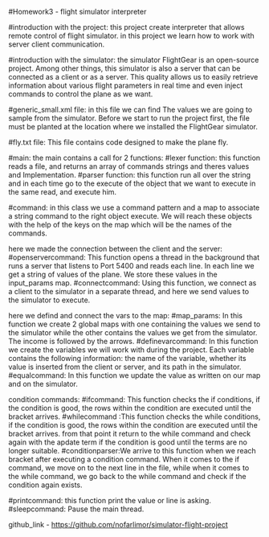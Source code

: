 #Homework3 -  flight simulator interpreter

#introduction with the project:
this project create interpreter that allows remote control of flight simulator.
in this project we learn how to work with server client communication.

#introduction with the simulator:
the simulator FlightGear is an open-source project. Among other things,
 this simulator is also a server that can be connected as a client or as a server. 
 This quality allows us to easily retrieve information about various flight parameters in real time
 and even inject commands to control the plane as we want.

#generic_small.xml file:
in this file we can find The values ​​we are going to sample from the simulator.
Before we start to run the project first, the file must be planted at the location where we installed the
FlightGear simulator.

#fly.txt file:
This file contains code designed to make the plane fly. 

#main:
the main contains a call for 2 functions: 
#lexer function: this function reads a file, and returns an array of commands strings and theres values and Implementation.
#parser function: this function run all over the string and in each time go to the execute of the object that we want to execute in the same read,
and execute him. 

#command:
in this class we use a command pattern and a map to associate a string command to the right object execute.
We will reach these objects with the help of the keys on the map which will be the names of the commands.

here we made the connection between the client and the server:
#openservercommand: This function opens a thread in the background that runs a server that listens to Port 5400 and reads each line. In each line we get a string of values ​​of the plane. We store these values ​​in the input_params map.
#connectcommand: Using this function, we connect as a client to the simulator in a separate thread, and here we send values ​​to the simulator to execute.

here we defind and connect the vars to the map:
#map_params: In this function we create 2 global maps with one containing the values ​​we send to the simulator while the other contains the values ​​we get from the simulator. The income is followed by the arrows.
#definevarcommand: In this function we create the variables we will work with during the project. Each variable contains the following information: the name of the variable, whether its value is inserted from the client or server, and its path in the simulator.
#equalcommand: In this function we update the value as written on our map and on the simulator.

condition commands:
#ifcommand: This function checks the if conditions, if the condition is good, the rows within the condition are executed until the bracket arrives.
#whilecommand :This function checks the while conditions, if the condition is good, the rows within the condition are executed until the bracket arrives. from that point it return to the while command and check again with the apdate term if the condition is good until the terms are no longer suitable.
#conditionparser:We arrive to this function when we reach bracket after executing a condition command. When it comes to the if command, we move on to the next line in the file, while when it comes to the while command, we go back to the while command and check if the condition again exists.

#printcommand: this function print the value or line is asking.
#sleepcommand: Pause the main thread.

github_link - https://github.com/nofarlimor/simulator-flight-project
